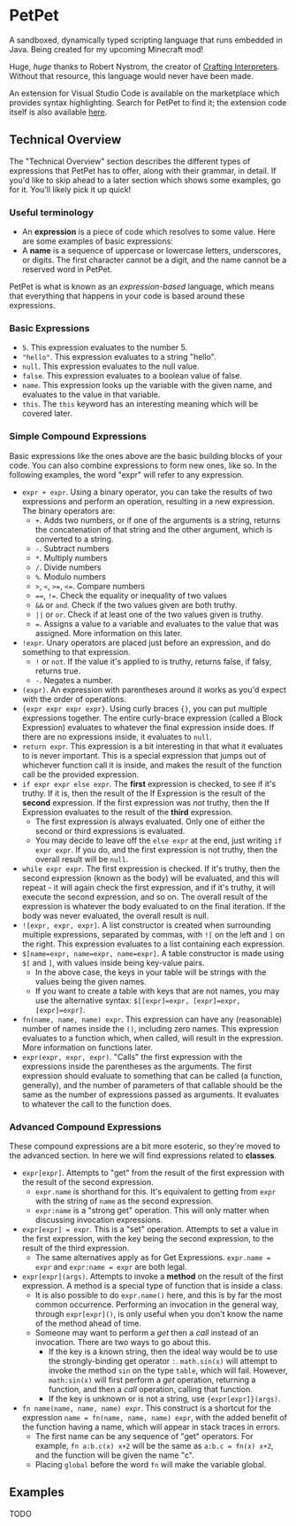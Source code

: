 # PetPet
A sandboxed, dynamically typed scripting language that runs embedded in Java. Being created for my upcoming Minecraft mod!

Huge, *huge* thanks to Robert Nystrom, the creator of [Crafting Interpreters](https://craftinginterpreters.com/). Without that resource, this language would never have been made.

An extension for Visual Studio Code is available on the marketplace which provides syntax highlighting. Search for PetPet to find it; the extension code itself is also available [here](https://github.com/Moonlight-Maya/PetPet-Extension).

## Technical Overview

The "Technical Overview" section describes the different types of expressions that PetPet has to offer, along with their grammar, in detail. If you'd like to skip ahead to a later section which shows some examples, go for it. You'll likely pick it up quick!

### Useful terminology
- An **expression** is a piece of code which resolves to some value. Here are some examples of basic expressions:
- A **name** is a sequence of uppercase or lowercase letters, underscores, or digits. The first character cannot be a digit, and the name cannot be a reserved word in PetPet.

PetPet is what is known as an *expression-based* language, which means that everything that happens in your code is based around these expressions.

### Basic Expressions

- `5`. This expression evaluates to the number 5.
- `"hello"`. This expression evaluates to a string "hello".
- `null`. This expression evaluates to the null value.
- `false`. This expression evaluates to a boolean value of false.
- `name`. This expression looks up the variable with the given name, and evaluates to the value in that variable.
- `this`. The `this` keyword has an interesting meaning which will be covered later.

### Simple Compound Expressions

Basic expressions like the ones above are the basic building blocks of your code. You can also combine expressions to form new ones, like so. In the following examples, the word "expr" will refer to any expression.

- `expr + expr`. Using a binary operator, you can take the results of two expressions and perform an operation, resulting in a new expression. The binary operators are:
  - `+`. Adds two numbers, or if one of the arguments is a string, returns the concatenation of that string and the other argument, which is converted to a string.
  - `-`. Subtract numbers
  - `*`. Multiply numbers
  - `/`. Divide numbers
  - `%`. Modulo numbers
  - `>`, `<`, `>=`, `<=`. Compare numbers 
  - `==`, `!=`. Check the equality or inequality of two values
  - `&&` or `and`. Check if the two values given are both truthy.
  - `||` or `or`. Check if at least one of the two values given is truthy.
  - `=`. Assigns a value to a variable and evaluates to the value that was assigned. More information on this later.
- `!expr`. Unary operators are placed just before an expression, and do something to that expression.
  - `!` or `not`. If the value it's applied to is truthy, returns false, if falsy, returns true.
  - `-`. Negates a number.
- `(expr)`. An expression with parentheses around it works as you'd expect with the order of operations.
- `{expr expr expr expr}`. Using curly braces `{}`, you can put multiple expressions together. The entire curly-brace expression (called a Block Expression) evaluates to whatever the final expression inside does. If there are no expressions inside, it evaluates to `null`.
- `return expr`. This expression is a bit interesting in that what it evaluates to is never important. This is a special expression that jumps out of whichever function call it is inside, and makes the result of the function call be the provided expression.
- `if expr expr else expr`. The **first** expression is checked, to see if it's truthy. If it is, then the result of the If Expression is the result of the **second** expression. If the first expression was *not* truthy, then the If Expression evaluates to the result of the **third** expression. 
  - The first expression is always evaluated. Only one of either the second or third expressions is evaluated.
  - You may decide to leave off the `else expr` at the end, just writing `if expr expr`. If you do, and the first expression is not truthy, then the overall result will be `null`.
- `while expr expr`. The first expression is checked. If it's truthy, then the second expression (known as the body) will be evaluated, and this will repeat - it will again check the first expression, and if it's truthy, it will execute the second expression, and so on. The overall result of the expression is whatever the body evaluated to on the final iteration. If the body was never evaluated, the overall result is null.
- `![expr, expr, expr]`. A list constructor is created when surrounding multiple expressions, separated by commas, with `![` on the left and `]` on the right. This expression evaluates to a list containing each expression.
- `$[name=expr, name=expr, name=expr]`. A table constructor is made using `$[` and `]`, with values inside being key-value pairs.
  - In the above case, the keys in your table will be strings with the values being the given names.
  - If you want to create a table with keys that are not names, you may use the alternative syntax: `$[[expr]=expr, [expr]=expr, [expr]=expr]`.
- `fn(name, name, name) expr`. This expression can have any (reasonable) number of names inside the `()`, including zero names. This expression evaluates to a function which, when called, will result in the expression. More information on functions later.
- `expr(expr, expr, expr)`. "Calls" the first expression with the expressions inside the parentheses as the arguments. The first expression should evaluate to something that can be called (a function, generally), and the number of parameters of that callable should be the same as the number of expressions passed as arguments. It evaluates to whatever the call to the function does.

### Advanced Compound Expressions

These compound expressions are a bit more esoteric, so they're moved to the advanced section. In here we will find expressions related to **classes**.

- `expr[expr]`. Attempts to "get" from the result of the first expression with the result of the second expression.
  - `expr.name` is shorthand for this. It's equivalent to getting from `expr` with the string of `name` as the second expression.
  - `expr:name` is a "strong get" operation. This will only matter when discussing invocation expressions.
- `expr[expr] = expr`. This is a "set" operation. Attempts to set a value in the first expression, with the key being the second expression, to the result of the third expression.
  - The same alternatives apply as for Get Expressions. `expr.name = expr` and `expr:name = expr` are both legal.
- `expr[expr](args)`. Attempts to invoke a **method** on the result of the first expression. A method is a special type of function that is inside a class.
  - It is also possible to do `expr.name()` here, and this is by far the most common occurrence. Performing an invocation in the general way, through `expr[expr]()`, is only useful when you don't know the name of the method ahead of time.
  - Someone may want to perform a *get* then a *call* instead of an invocation. There are two ways to go about this.
    - If the key is a known string, then the ideal way would be to use the strongly-binding get operator `:`. `math.sin(x)` will attempt to invoke the method `sin` on the type `table`, which will fail. However, `math:sin(x)` will first perform a *get* operation, returning a function, and then a *call* operation, calling that function.
    - If the key is unknown or is not a string, use `{expr[expr]}(args)`.
- `fn name(name, name, name) expr`. This construct is a shortcut for the expression `name = fn(name, name, name) expr`, with the added benefit of the function having a name, which will appear in stack traces in errors.
  - The first name can be any sequence of "get" operators. For example, `fn a:b.c(x) x+2` will be the same as `a:b.c = fn(x) x+2`, and the function will be given the name "c".
  - Placing `global` before the word `fn` will make the variable global.

## Examples

TODO